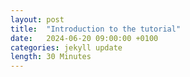 ```yaml
---
layout: post
title:  "Introduction to the tutorial"
date:   2024-06-20 09:00:00 +0100
categories: jekyll update
length: 30 Minutes
---
```


